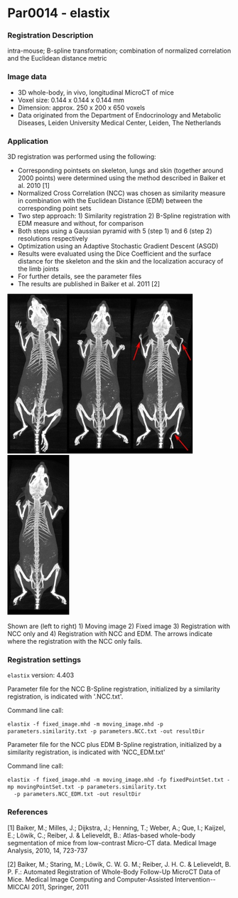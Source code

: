 # Par0014 - elastix

###  Registration Description
intra-mouse; B-spline transformation; combination of normalized correlation and the Euclidean distance metric

###  Image data

* 3D whole-body, in vivo, longitudinal MicroCT of mice
* Voxel size: 0.144 x 0.144 x 0.144 mm
* Dimension: approx. 250 x 200 x 650 voxels
* Data originated from the Department of Endocrinology and Metabolic Diseases, Leiden University Medical Center, Leiden, The Netherlands

###  Application

3D registration was performed using the following:

* Corresponding pointsets on skeleton, lungs and skin (together around 2000 points) were determined using the method described in Baiker et al. 2010 [1]
* Normalized Cross Correlation (NCC) was chosen as similarity measure in combination with the Euclidean Distance (EDM) between the corresponding point sets
* Two step approach: 1) Similarity registration 2) B-Spline registration with EDM measure and without, for comparison
* Both steps using a Gaussian pyramid with 5 (step 1) and 6 (step 2) resolutions respectively
* Optimization using an Adaptive Stochastic Gradient Descent (ASGD)
* Results were evaluated using the Dice Coefficient and the surface distance for the skeleton and the skin and the localization accuracy of the limb joints
* For further details, see the parameter files
* The results are published in Baiker et al. 2011 [2]

![alt-text](MIP_source.jpg)![alt-text](MIP_target.jpg)![alt-text](MIP_NCC_arrows.jpg)![alt-text](MIP_NCC_EDM.jpg)

Shown are (left to right) 1) Moving image 2) Fixed image 3) Registration with NCC only and 4) Registration with NCC and EDM. The arrows indicate where the registration with the NCC only fails.

###  Registration settings

`elastix` version: 4.403

Parameter file for the NCC B-Spline registration, initialized by a similarity registration, is indicated with '.NCC.txt'.

Command line call:


    elastix -f fixed_image.mhd -m moving_image.mhd -p parameters.similarity.txt -p parameters.NCC.txt -out resultDir


Parameter file for the NCC plus EDM B-Spline registration, initialized by a similarity registration, is indicated with 'NCC_EDM.txt'

Command line call:


    elastix -f fixed_image.mhd -m moving_image.mhd -fp fixedPointSet.txt -mp movingPointSet.txt -p parameters.similarity.txt
      -p parameters.NCC_EDM.txt -out resultDir


###  References

[1] Baiker, M.; Milles, J.; Dijkstra, J.; Henning, T.; Weber, A.; Que, I.; Kaijzel, E.; Löwik, C.; Reiber, J. & Lelieveldt, B.: Atlas-based whole-body segmentation of mice from low-contrast Micro-CT data. Medical Image Analysis, 2010, 14, 723-737

[2] Baiker, M.; Staring, M.; Löwik, C. W. G. M.; Reiber, J. H. C. & Lelieveldt, B. P. F.: Automated Registration of Whole-Body Follow-Up MicroCT Data of Mice. Medical Image Computing and Computer-Assisted Intervention--MICCAI 2011, Springer, 2011

